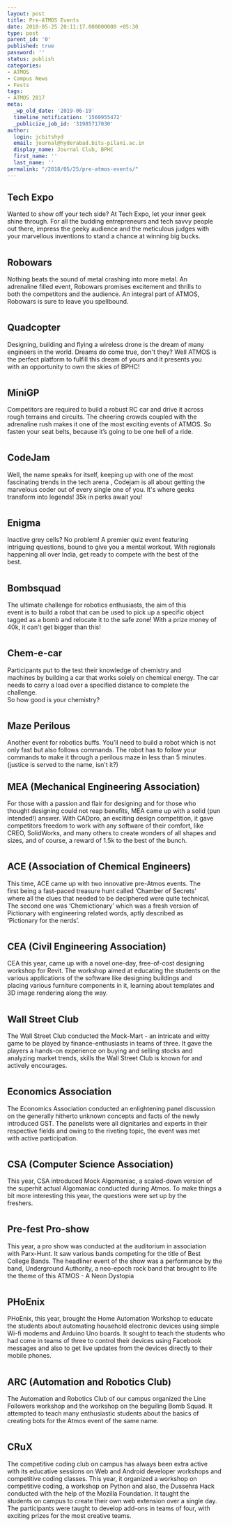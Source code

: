 ```yaml
---
layout: post
title: Pre-ATMOS Events
date: 2018-05-25 20:11:17.000000000 +05:30
type: post
parent_id: '0'
published: true
password: ''
status: publish
categories:
- ATMOS
- Campus News
- Fests
tags:
- ATMOS 2017
meta:
  _wp_old_date: '2019-06-19'
  timeline_notification: '1560955472'
  _publicize_job_id: '31985717030'
author:
  login: jcbitshyd
  email: journal@hyderabad.bits-pilani.ac.in
  display_name: Journal Club, BPHC
  first_name: ''
  last_name: ''
permalink: "/2018/05/25/pre-atmos-events/"
---
```

<p><!-- wp:heading --></p>
<h2>Tech Expo</h2>
<p><!-- /wp:heading --></p>
<p><!-- wp:paragraph --></p>
<p>Wanted to show off your tech side? At Tech Expo, let your inner geek<br />
shine through. For all the budding entrepreneurs and tech savvy people<br />
out there, impress the geeky audience and the meticulous judges with<br />
your marvellous inventions to stand a chance at winning big bucks.</p>
<p><!-- /wp:paragraph --></p>
<p><!-- wp:heading {"level":1} --></p>
<h1><a href="https://github.com/journal-club/wiki-data/blob/master/news/fests/atmos-17/events.md#robowars"></a></h1>
<p><!-- /wp:heading --></p>
<p><!-- wp:heading --></p>
<h2>Robowars</h2>
<p><!-- /wp:heading --></p>
<p><!-- wp:paragraph --></p>
<p>Nothing beats the sound of metal crashing into more metal. An<br />
adrenaline filled event, Robowars promises excitement and thrills to<br />
both the competitors and the audience. An integral part of ATMOS,<br />
Robowars is sure to leave you spellbound.</p>
<p><!-- /wp:paragraph --></p>
<p><!-- wp:heading {"level":1} --></p>
<h1><a href="https://github.com/journal-club/wiki-data/blob/master/news/fests/atmos-17/events.md#quadcopter"></a></h1>
<p><!-- /wp:heading --></p>
<p><!-- wp:heading --></p>
<h2>Quadcopter</h2>
<p><!-- /wp:heading --></p>
<p><!-- wp:paragraph --></p>
<p>Designing, building and flying a wireless drone is the dream of many<br />
engineers in the world. Dreams do come true, don't they? Well ATMOS is<br />
the perfect platform to fulfill this dream of yours and it presents you<br />
with an opportunity to own the skies of BPHC!</p>
<p><!-- /wp:paragraph --></p>
<p><!-- wp:heading {"level":1} --></p>
<h1><a href="https://github.com/journal-club/wiki-data/blob/master/news/fests/atmos-17/events.md#minigp"></a></h1>
<p><!-- /wp:heading --></p>
<p><!-- wp:heading --></p>
<h2>MiniGP</h2>
<p><!-- /wp:heading --></p>
<p><!-- wp:paragraph --></p>
<p>Competitors are required to build a robust RC car and drive it across<br />
 rough terrains and circuits. The cheering crowds coupled with the<br />
adrenaline rush makes it one of the most exciting events of ATMOS. So<br />
fasten your seat belts, because it’s going to be one hell of a ride.</p>
<p><!-- /wp:paragraph --></p>
<p><!-- wp:heading {"level":1} --></p>
<h1><a href="https://github.com/journal-club/wiki-data/blob/master/news/fests/atmos-17/events.md#codejam"></a></h1>
<p><!-- /wp:heading --></p>
<p><!-- wp:heading --></p>
<h2>CodeJam</h2>
<p><!-- /wp:heading --></p>
<p><!-- wp:paragraph --></p>
<p>Well, the name speaks for itself, keeping up with one of the most<br />
fascinating trends in the tech arena , Codejam is all about getting the<br />
marvelous coder out of every single one of you. It's where geeks<br />
transform into legends! 35k in perks await you!</p>
<p><!-- /wp:paragraph --></p>
<p><!-- wp:heading {"level":1} --></p>
<h1><a href="https://github.com/journal-club/wiki-data/blob/master/news/fests/atmos-17/events.md#enigma"></a></h1>
<p><!-- /wp:heading --></p>
<p><!-- wp:heading --></p>
<h2>Enigma</h2>
<p><!-- /wp:heading --></p>
<p><!-- wp:paragraph --></p>
<p>Inactive grey cells? No problem! A premier quiz event featuring<br />
intriguing questions, bound to give you a mental workout. With regionals<br />
 happening all over India, get ready to compete with the best of the<br />
best.</p>
<p><!-- /wp:paragraph --></p>
<p><!-- wp:heading {"level":1} --></p>
<h1><a href="https://github.com/journal-club/wiki-data/blob/master/news/fests/atmos-17/events.md#bombsquad"></a></h1>
<p><!-- /wp:heading --></p>
<p><!-- wp:heading --></p>
<h2>Bombsquad</h2>
<p><!-- /wp:heading --></p>
<p><!-- wp:paragraph --></p>
<p>The ultimate challenge for robotics enthusiasts, the aim of this<br />
event is to build a robot that can be used to pick up a specific object<br />
tagged as a bomb and relocate it to the safe zone! With a prize money of<br />
 40k, it can't get bigger than this!</p>
<p><!-- /wp:paragraph --></p>
<p><!-- wp:heading {"level":1} --></p>
<h1><a href="https://github.com/journal-club/wiki-data/blob/master/news/fests/atmos-17/events.md#chem-e-car"></a></h1>
<p><!-- /wp:heading --></p>
<p><!-- wp:heading --></p>
<h2>Chem-e-car</h2>
<p><!-- /wp:heading --></p>
<p><!-- wp:paragraph --></p>
<p>Participants put to the test their knowledge of chemistry and<br />
machines by building a car that works solely on chemical energy. The car<br />
 needs to carry a load over a specified distance to complete the<br />
challenge.<br />
So how good is your chemistry?</p>
<p><!-- /wp:paragraph --></p>
<p><!-- wp:heading {"level":1} --></p>
<h1><a href="https://github.com/journal-club/wiki-data/blob/master/news/fests/atmos-17/events.md#maze-perilous"></a></h1>
<p><!-- /wp:heading --></p>
<p><!-- wp:heading --></p>
<h2>Maze Perilous</h2>
<p><!-- /wp:heading --></p>
<p><!-- wp:paragraph --></p>
<p>Another event for robotics buffs. You’ll need to build a robot which  is not only fast but also follows commands. The robot has to follow your  commands to make it through a perilous maze in less than 5 minutes.  (justice is served to the name, isn't it?)</p>
<p><!-- /wp:paragraph --></p>
<p><!-- wp:heading --></p>
<h2>MEA (Mechanical Engineering Association)</h2>
<p><!-- /wp:heading --></p>
<p><!-- wp:paragraph --></p>
<p>For those with a passion and flair for designing and for those who<br />
thought designing could not reap benefits, MEA came up with a solid (pun<br />
 intended!) answer. With CADpro, an exciting design competition, it gave<br />
 competitors freedom to work with any software of their comfort, like<br />
CREO, SolidWorks, and many others to create wonders of all shapes and<br />
sizes, and of course, a reward of 1.5k to the best of the bunch.</p>
<p><!-- /wp:paragraph --></p>
<p><!-- wp:heading {"level":1} --></p>
<h1><a href="https://github.com/journal-club/wiki-data/blob/master/news/fests/atmos-17/pre-atmos.md#ace-association-of-chemical-engineers"></a></h1>
<p><!-- /wp:heading --></p>
<p><!-- wp:heading --></p>
<h2>ACE (Association of Chemical Engineers)</h2>
<p><!-- /wp:heading --></p>
<p><!-- wp:paragraph --></p>
<p>This time, ACE came up with two innovative pre-Atmos events. The<br />
first being a fast-paced treasure hunt called ‘Chamber of  Secrets’<br />
where all the clues that needed to be deciphered were quite technical.<br />
The second one was ‘Chemictionary’ which was a fresh version of<br />
Pictionary with engineering related words, aptly described as<br />
‘Pictionary for the nerds’.</p>
<p><!-- /wp:paragraph --></p>
<p><!-- wp:heading {"level":1} --></p>
<h1><a href="https://github.com/journal-club/wiki-data/blob/master/news/fests/atmos-17/pre-atmos.md#cea-civil-engineering-association"></a></h1>
<p><!-- /wp:heading --></p>
<p><!-- wp:heading --></p>
<h2>CEA (Civil Engineering Association)</h2>
<p><!-- /wp:heading --></p>
<p><!-- wp:paragraph --></p>
<p>CEA this year, came up with a novel one-day, free-of-cost designing<br />
workshop for Revit. The workshop aimed at educating the students on the<br />
various applications of the software like designing buildings and<br />
placing various furniture components in it, learning about templates and<br />
 3D image rendering along the way.</p>
<p><!-- /wp:paragraph --></p>
<p><!-- wp:heading {"level":1} --></p>
<h1><a href="https://github.com/journal-club/wiki-data/blob/master/news/fests/atmos-17/pre-atmos.md#wall-street-club"></a></h1>
<p><!-- /wp:heading --></p>
<p><!-- wp:heading --></p>
<h2>Wall Street Club</h2>
<p><!-- /wp:heading --></p>
<p><!-- wp:paragraph --></p>
<p>The Wall Street Club conducted the Mock-Mart - an intricate and witty<br />
 game to be played by finance-enthusiasts in teams of three. It gave the<br />
 players a hands-on experience on buying and selling stocks and<br />
analyzing market trends, skills the Wall Street Club is known for and<br />
actively encourages.</p>
<p><!-- /wp:paragraph --></p>
<p><!-- wp:heading {"level":1} --></p>
<h1><a href="https://github.com/journal-club/wiki-data/blob/master/news/fests/atmos-17/pre-atmos.md#economics-association"></a></h1>
<p><!-- /wp:heading --></p>
<p><!-- wp:heading --></p>
<h2>Economics Association</h2>
<p><!-- /wp:heading --></p>
<p><!-- wp:paragraph --></p>
<p>The Economics Association conducted an enlightening panel discussion<br />
on the generally hitherto unknown concepts and facts of the newly<br />
introduced GST. The panelists were all dignitaries and experts in their<br />
respective fields and owing to the riveting topic, the event was met<br />
with active participation.</p>
<p><!-- /wp:paragraph --></p>
<p><!-- wp:heading {"level":1} --></p>
<h1><a href="https://github.com/journal-club/wiki-data/blob/master/news/fests/atmos-17/pre-atmos.md#csa-computer-science-association"></a></h1>
<p><!-- /wp:heading --></p>
<p><!-- wp:heading --></p>
<h2>CSA (Computer Science Association)</h2>
<p><!-- /wp:heading --></p>
<p><!-- wp:paragraph --></p>
<p>This year, CSA introduced Mock Algomaniac, a scaled-down version of<br />
the superhit actual Algomaniac conducted during Atmos. To make things a<br />
bit more interesting this year, the questions were set up by the<br />
freshers.</p>
<p><!-- /wp:paragraph --></p>
<p><!-- wp:heading {"level":1} --></p>
<h1><a href="https://github.com/journal-club/wiki-data/blob/master/news/fests/atmos-17/pre-atmos.md#pre-fest-pro-show"></a></h1>
<p><!-- /wp:heading --></p>
<p><!-- wp:heading --></p>
<h2>Pre-fest Pro-show</h2>
<p><!-- /wp:heading --></p>
<p><!-- wp:paragraph --></p>
<p>This year, a pro show was conducted at the auditorium in association<br />
with Parx-Hunt. It saw various bands competing for the title of  Best<br />
College Bands. The headliner event of the show was a performance by the<br />
band, Underground Authority, a neo-epoch rock band that brought to life<br />
the theme of this ATMOS - A Neon Dystopia</p>
<p><!-- /wp:paragraph --></p>
<p><!-- wp:heading {"level":1} --></p>
<h1><a href="https://github.com/journal-club/wiki-data/blob/master/news/fests/atmos-17/pre-atmos.md#phoenix"></a></h1>
<p><!-- /wp:heading --></p>
<p><!-- wp:heading --></p>
<h2>PHoEnix</h2>
<p><!-- /wp:heading --></p>
<p><!-- wp:paragraph --></p>
<p>PHoEnix, this year, brought the Home Automation Workshop to educate<br />
the students about automating household electronic devices using simple<br />
Wi-fi modems and Arduino Uno boards. It sought to teach the students who<br />
 had come in teams of three to control their devices using Facebook<br />
messages and also to get live updates from the devices directly to their<br />
 mobile phones.</p>
<p><!-- /wp:paragraph --></p>
<p><!-- wp:heading {"level":1} --></p>
<h1><a href="https://github.com/journal-club/wiki-data/blob/master/news/fests/atmos-17/pre-atmos.md#arc-automation-and-robotics-club"></a></h1>
<p><!-- /wp:heading --></p>
<p><!-- wp:heading --></p>
<h2>ARC (Automation and Robotics Club)</h2>
<p><!-- /wp:heading --></p>
<p><!-- wp:paragraph --></p>
<p>The Automation and Robotics Club of our campus organized the Line<br />
Followers workshop and the workshop on the beguiling Bomb Squad. It<br />
attempted to teach many enthusiastic students about the basics of<br />
creating bots for the Atmos event of the same name.</p>
<p><!-- /wp:paragraph --></p>
<p><!-- wp:heading {"level":1} --></p>
<h1><a href="https://github.com/journal-club/wiki-data/blob/master/news/fests/atmos-17/pre-atmos.md#crux"></a></h1>
<p><!-- /wp:heading --></p>
<p><!-- wp:heading --></p>
<h2>CRuX</h2>
<p><!-- /wp:heading --></p>
<p><!-- wp:paragraph --></p>
<p>The competitive coding club on campus has always been extra active<br />
with its educative sessions on Web and Android developer workshops and<br />
competitive coding classes. This year, it organized a workshop on<br />
competitive coding, a workshop on Python and also, the Dussehra Hack<br />
conducted with the help of the Mozilla Foundation. It taught the<br />
students on campus to create their own web extension over a single day.<br />
The participants were taught to develop add-ons in teams of four, with<br />
exciting prizes for the most creative teams.</p>
<p><!-- /wp:paragraph --></p>
